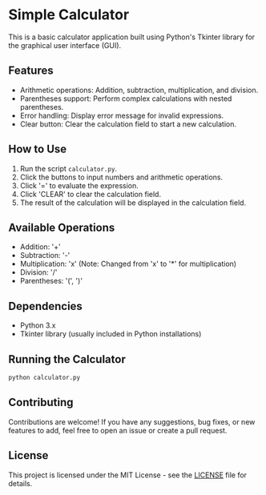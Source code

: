 
# Simple Calculator

This is a basic calculator application built using Python's Tkinter library for the graphical user interface (GUI).

## Features

- Arithmetic operations: Addition, subtraction, multiplication, and division.
- Parentheses support: Perform complex calculations with nested parentheses.
- Error handling: Display error message for invalid expressions.
- Clear button: Clear the calculation field to start a new calculation.

## How to Use

1. Run the script `calculator.py`.
2. Click the buttons to input numbers and arithmetic operations.
3. Click '=' to evaluate the expression.
4. Click 'CLEAR' to clear the calculation field.
5. The result of the calculation will be displayed in the calculation field.

## Available Operations

- Addition: '+'
- Subtraction: '-'
- Multiplication: 'x' (Note: Changed from 'x' to '*' for multiplication)
- Division: '/'
- Parentheses: '(', ')'

## Dependencies

- Python 3.x
- Tkinter library (usually included in Python installations)

## Running the Calculator

```bash
python calculator.py
```

## Contributing

Contributions are welcome! If you have any suggestions, bug fixes, or new features to add, feel free to open an issue or create a pull request.

## License

This project is licensed under the MIT License - see the [LICENSE](LICENSE) file for details.

